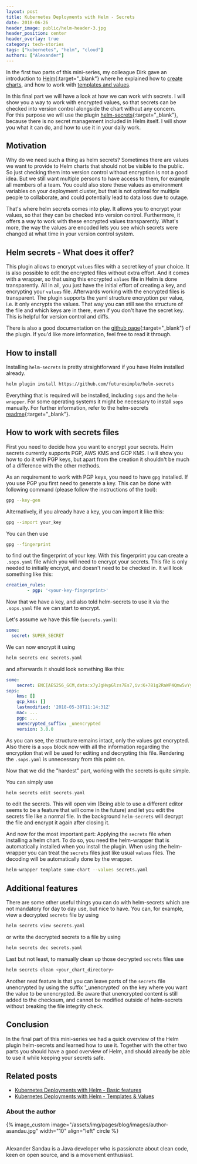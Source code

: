```yaml
---
layout: post
title: Kubernetes Deployments with Helm - Secrets
date: 2018-06-26
header_image: public/helm-header-3.jpg
header_position: center
header_overlay: true
category: tech-stories
tags: ["kubernetes", "helm", "cloud"]
authors: ["Alexander"]
---
```


In the first two parts of this mini-series, my colleague Dirk gave an introduction to [Helm](https://helm.sh){:target="_blank"} where he explained how to [create charts](/blog/tech-stories/kubernetes-deployments-with-helm), and how to work with [templates and values](/blog/tech-stories/kubernetes-deployments-with-helm-templates).

In this final part we will have a look at how we can work with secrets.
I will show you a way to work with encrypted values, so that secrets can be checked into version control alongside the chart without any concern. <br>
For this purpose we will use the plugin [helm-secrets](https://github.com/futuresimple/helm-secrets){:target="_blank"}, because there is no secret management included in Helm itself.
I will show you what it can do, and how to use it in your daily work.

## Motivation

Why do we need such a thing as helm secrets?
Sometimes there are values we want to provide to Helm charts that should not be visible to the public.
So just checking them into version control without encryption is not a good idea.
But we still want multiple persons to have access to them, for example all members of a team.
You could also store these values as environment variables on your deployment cluster, but that is not optimal for multiple people to collaborate, and could potentially lead to data loss due to outage.

That's where helm secrets comes into play.
It allows you to encrypt your values, so that they can be checked into version control.
Furthermore, it offers a way to work with these encrypted values transparently.
What's more, the way the values are encoded lets you see which secrets were changed at what time in your version control system.

## Helm secrets - What does it offer?

This plugin allows to encrypt `values` files with a secret key of your choice.
It is also possible to edit the encrypted files without extra effort.
And it comes with a wrapper, so that using this encrypted `values` file in Helm is done transparently.
All in all, you just have the initial effort of creating a key, and encrypting your `values` file.
Afterwards working with the encrypted files is transparent.
The plugin supports the yaml structure encryption per value, i.e. it only encrypts the values.
That way you can still see the structure of the file and which keys are in there, even if you don't have the secret key.
This is helpful for version control and diffs.

There is also a good documentation on the [github page](https://github.com/futuresimple/helm-secrets){:target="_blank"} of the plugin.
If you'd like more information, feel free to read it through.

## How to install

Installing `helm-secrets` is pretty straightforward if you have Helm installed already.

```bash
helm plugin install https://github.com/futuresimple/helm-secrets
```

Everything that is required will be installed, including `sops` and the `helm-wrapper`.
For some operating systems it might be necessary to install `sops` manually.
For further information, refer to the helm-secrets [readme](https://github.com/futuresimple/helm-secrets){:target="_blank"}.

## How to work with secrets files

First you need to decide how you want to encrypt your secrets.
Helm secrets currently supports PGP, AWS KMS and GCP KMS.
I will show you how to do it with PGP keys, but apart from the creation it shouldn't be much of a difference with the other methods.

As an requirement to work with PGP keys, you need to have `gpg` installed.
If you use PGP you first need to generate a key.
This can be done with following command (please follow the instructions of the tool):

```bash
gpg --key-gen
```

Alternatively, if you already have a key, you can import it like this:

```bash
gpg --import your_key
```

You can then use

```bash
gpg --fingerprint
```

to find out the fingerprint of your key.
With this fingerprint you can create a `.sops.yaml` file which you will need to encrypt your secrets.
This file is only needed to initially encrypt, and doesn't need to be checked in.
It will look something like this:

```yaml
creation_rules:
        - pgp: '<your-key-fingerprint>'
```

Now that we have a key, and also told helm-secrets to use it via the `.sops.yaml` file we can start to encrypt.

Let's assume we have this file (`secrets.yaml`):

```yaml
some:
  secret: SUPER_SECRET
```

We can now encrypt it using

```bash
helm secrets enc secrets.yaml
```

and afterwards it should look something like this:

```yaml
some:
    secret: ENC[AES256_GCM,data:x7yJgHvpGlzs7Es7,iv:K+781g2RaWP4Qmw5vYywopx6TVbG60icU8amIXCr+ao=,tag:HqG+hnbeOsefSlBWElxT6Q==,type:str]
sops:
    kms: []
    gcp_kms: []
    lastmodified: '2018-05-30T11:14:31Z'
    mac: ...
    pgp: ...
    unencrypted_suffix: _unencrypted
    version: 3.0.0
```

As you can see, the structure remains intact, only the values got encrypted.
Also there is a `sops` block now with all the information regarding the encryption that will be used for editing and decrypting this file.
Rendering the `.sops.yaml` is unnecessary from this point on.

Now that we did the "hardest" part, working with the secrets is quite simple.

You can simply use

```bash
helm secrets edit secrets.yaml
```

to edit the secrets.
This will open vim (Being able to use a different editor seems to be a feature that will come in the future) and let you edit the secrets file like a normal file.
In the background `helm-secrets` will decrypt the file and encrypt it again after closing it.


And now for the most important part: Applying the `secrets` file when installing a helm chart.
To do so, you need the helm-wrapper that is automatically installed when you install the plugin.
When using the helm-wrapper you can treat the `secrets` files just like usual `values` files.
The decoding will be automatically done by the wrapper.

```bash
helm-wrapper template some-chart --values secrets.yaml
```

## Additional features

There are some other useful things you can do with helm-secrets which are not mandatory for day to day use, but nice to have.
You can, for example, view a decrypted `secrets` file by using

```bash
helm secrets view secrets.yaml
```

or write the decrypted secrets to a file by using

```bash
helm secrets dec secrets.yaml
```

Last but not least, to manually clean up those decrypted `secrets` files use

```bash
helm secrets clean <your_chart_directory>
```

Another neat feature is that you can leave parts of the `secrets` file unencrypted by using the suffix '_unencrypted' on the key where you want the value to be unencrypted.
Be aware that unencrypted content is still added to the checksum, and cannot be modified outside of helm-secrets without breaking the file integrity check.

## Conclusion

In the final part of this mini-series we had a quick overview of the Helm plugin helm-secrets and learned how to use it.
Together with the other two parts you should have a good overview of Helm, and should already be able to use it while keeping your secrets safe.

## Related posts

* [Kubernetes Deployments with Helm - Basic features](/blog/tech-stories/kubernetes-deployments-with-helm/)
* [Kubernetes Deployments with Helm - Templates & Values](/blog/tech-stories/kubernetes-deployments-with-helm-templates)

### About the author

{% image_custom image="/assets/img/pages/blog/images/author-asandau.jpg" width="10" align="left" circle %}

<br>
Alexander Sandau is a Java developer who is passionate about clean code, keen on open source, and is a movement enthusiast.
